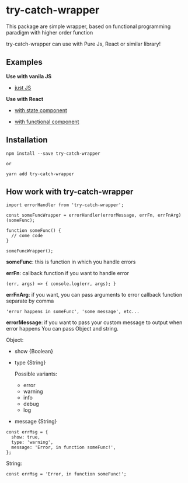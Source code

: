 # try-catch-wrapper

This package are simple wrapper, based on functional programming paradigm with higher order function

try-catch-wrapper can use with Pure Js, React or similar library!


## Examples

**Use with vanila JS**

 - [just JS](https://github.com/alexeyvax/try-catch-wrapper/blob/master/examples/justJS.js)


**Use with React**

 - [with state component](https://github.com/alexeyvax/try-catch-wrapper/blob/master/examples/StateComponent.jsx)

 - [with functional component](https://github.com/alexeyvax/try-catch-wrapper/blob/master/examples/FunctionalComponent.jsx)


## Installation

```
npm install --save try-catch-wrapper

or

yarn add try-catch-wrapper
```

## How work with try-catch-wrapper

```
import errorHandler from 'try-catch-wrapper';

const someFuncWrapper = errorHandler(errorMessage, errFn, errFnArg)(someFunc);

function someFunc() {
  // come code
}

someFuncWrapper();
```

**someFunc**: this is function in which you handle errors

**errFn**: callback function if you want to handle error

```
(err, args) => { console.log(err, args); }
```

**errFnArg**: if you want, you can pass arguments to error callback function separate by comma

```
'error happens in someFunc', 'some message', etc...
```

**errorMessage**: if you want to pass your custom message to output when error happens
You can pass Object and string.

Object:
 - show {Boolean}
 - type {String}

    Possible variants:
    * error
    * warning
    * info
    * debug
    * log

 - message {String}

```
const errMsg = {
  show: true,
  type: 'warning',
  message: 'Error, in function someFunc!',
};
```

String:

 ```
const errMsg = 'Error, in function someFunc!';
 ```
